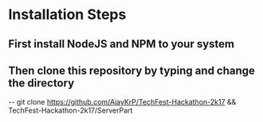 # Installation Steps
## First install NodeJS and NPM to your system
## Then clone this repository by typing and change the directory
-- git clone https://github.com/AjayKrP/TechFest-Hackathon-2k17 && TechFest-Hackathon-2k17/ServerPart

